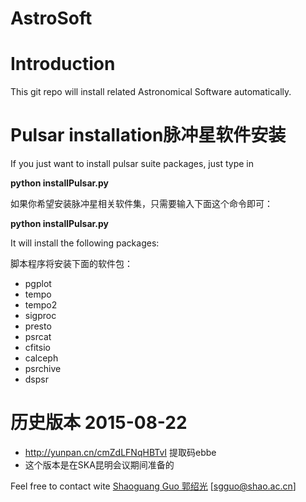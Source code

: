 # AstroSoft

Introduction
================
This git repo will install related Astronomical Software automatically.

**Pulsar installation脉冲星软件安装**
======================
If you just want to install pulsar suite packages, just type in 

**python installPulsar.py**

如果你希望安装脉冲星相关软件集，只需要输入下面这个命令即可：

**python installPulsar.py**

It will install the following packages:

脚本程序将安装下面的软件包：
- pgplot
- tempo
- tempo2
- sigproc
- presto
- psrcat
- cfitsio
- calceph
- psrchive
- dspsr

**历史版本**
2015-08-22
==========
- http://yunpan.cn/cmZdLFNqHBTvI 提取码ebbe 
- 这个版本是在SKA昆明会议期间准备的


Feel free to contact wite [Shaoguang Guo 郭绍光](guoshaoguang.com) [sgguo@shao.ac.cn]

